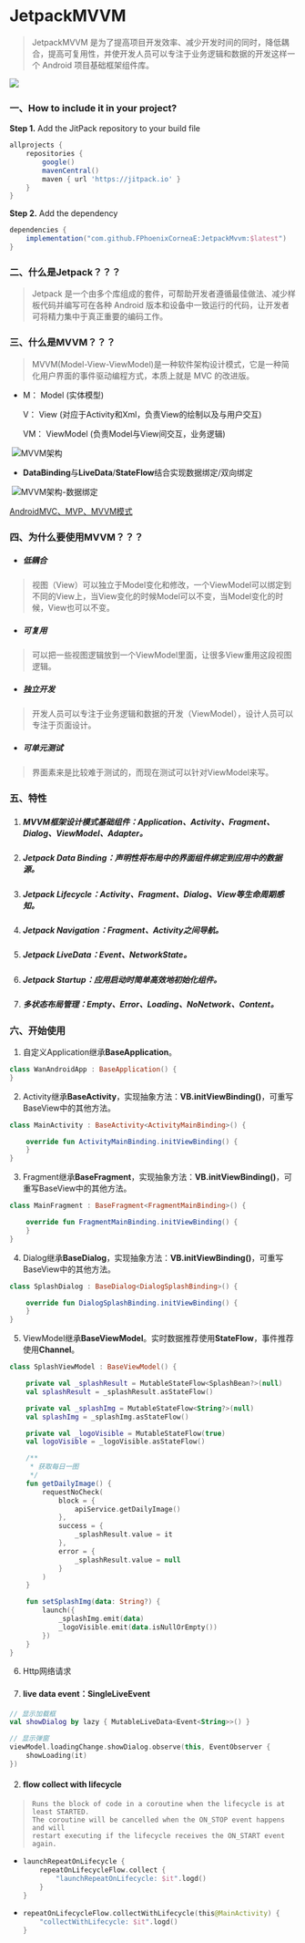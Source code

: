 # JetpackMVVM

> JetpackMVVM 是为了提高项目开发效率、减少开发时间的同时，降低耦合，提高可复用性，并使开发人员可以专注于业务逻辑和数据的开发这样一个 Android 项目基础框架组件库。



[![](https://jitpack.io/v/FPhoenixCorneaE/JetpackMvvm.svg)](https://jitpack.io/#FPhoenixCorneaE/JetpackMvvm)

### 一、How to include it in your project?

**Step 1.** Add the JitPack repository to your build file

```groovy
allprojects {
    repositories {
        google()
        mavenCentral()
        maven { url 'https://jitpack.io' }
    }
}
```

**Step 2.** Add the dependency

```groovy
dependencies {
    implementation("com.github.FPhoenixCorneaE:JetpackMvvm:$latest")
}
```

### 二、什么是Jetpack？？？

> Jetpack 是一个由多个库组成的套件，可帮助开发者遵循最佳做法、减少样板代码并编写可在各种 Android 版本和设备中一致运行的代码，让开发者可将精力集中于真正重要的编码工作。

### 三、什么是MVVM？？？

> MVVM(Model-View-ViewModel)是一种软件架构设计模式，它是一种简化用户界面的事件驱动编程方式，本质上就是 MVC 的改进版。

- M： Model (实体模型)

  V： View (对应于Activity和Xml，负责View的绘制以及与用户交互)

  VM： ViewModel (负责Model与View间交互，业务逻辑)

​        ![MVVM架构](https://github.com/FPhoenixCorneaE/JetpackMvvm/blob/main/images/pic_mvvm.png)

- **DataBinding**与**LiveData**/**StateFlow**结合实现数据绑定/双向绑定

​        ![MVVM架构-数据绑定](https://github.com/FPhoenixCorneaE/JetpackMvvm/blob/main/images/pic_mvvm_databinding.png)

[AndroidMVC、MVP、MVVM模式](https://github.com/FPhoenixCorneaE/SomeDevelopmentSkills/blob/master/AndroidMVC%E3%80%81MVP%E3%80%81MVVM%E6%A8%A1%E5%BC%8F.md)

### 四、为什么要使用MVVM？？？

- ##### 低耦合

> 视图（View）可以独立于Model变化和修改，一个ViewModel可以绑定到不同的View上，当View变化的时候Model可以不变，当Model变化的时候，View也可以不变。

- ##### 可复用

> 可以把一些视图逻辑放到一个ViewModel里面，让很多View重用这段视图逻辑。

- ##### 独立开发

> 开发人员可以专注于业务逻辑和数据的开发（ViewModel），设计人员可以专注于页面设计。

- ##### 可单元测试

> 界面素来是比较难于测试的，而现在测试可以针对ViewModel来写。

### 五、特性

1. ##### MVVM框架设计模式基础组件：Application、Activity、Fragment、Dialog、ViewModel、Adapter。

2. ##### Jetpack Data Binding：声明性将布局中的界面组件绑定到应用中的数据源。

3. ##### Jetpack Lifecycle：Activity、Fragment、Dialog、View等生命周期感知。

4. ##### Jetpack Navigation：Fragment、Activity之间导航。

5. ##### Jetpack LiveData：Event、NetworkState。

6. ##### Jetpack Startup：应用启动时简单高效地初始化组件。

7. ##### 多状态布局管理：Empty、Error、Loading、NoNetwork、Content。

### 六、开始使用

1. 自定义Application继承**BaseApplication**。

```kotlin
class WanAndroidApp : BaseApplication() {
}
```

2. Activity继承**BaseActivity<VB>**，实现抽象方法：**VB.initViewBinding()**，可重写BaseView<VB>中的其他方法。

```kotlin
class MainActivity : BaseActivity<ActivityMainBinding>() {

    override fun ActivityMainBinding.initViewBinding() {
    }
}
```

3. Fragment继承**BaseFragment<VB>**，实现抽象方法：**VB.initViewBinding()**，可重写BaseView<VB>中的其他方法。

```kotlin
class MainFragment : BaseFragment<FragmentMainBinding>() {

    override fun FragmentMainBinding.initViewBinding() {
    }
}
```

4. Dialog继承**BaseDialog<VB>**，实现抽象方法：**VB.initViewBinding()**，可重写BaseView<VB>中的其他方法。

```kotlin
class SplashDialog : BaseDialog<DialogSplashBinding>() {

    override fun DialogSplashBinding.initViewBinding() {
    }
}
```

5. ViewModel继承**BaseViewModel**。实时数据推荐使用**StateFlow**，事件推荐使用**Channel**。

```kotlin
class SplashViewModel : BaseViewModel() {

    private val _splashResult = MutableStateFlow<SplashBean?>(null)
    val splashResult = _splashResult.asStateFlow()

    private val _splashImg = MutableStateFlow<String?>(null)
    val splashImg = _splashImg.asStateFlow()

    private val _logoVisible = MutableStateFlow(true)
    val logoVisible = _logoVisible.asStateFlow()

    /**
     * 获取每日一图
     */
    fun getDailyImage() {
        requestNoCheck(
            block = {
                apiService.getDailyImage()
            },
            success = {
                _splashResult.value = it
            },
            error = {
                _splashResult.value = null
            }
        )
    }

    fun setSplashImg(data: String?) {
        launch({
            _splashImg.emit(data)
            _logoVisible.emit(data.isNullOrEmpty())
        })
    }
}
```

6. Http网络请求

1. #### live data event：SingleLiveEvent

```kotlin
// 显示加载框
val showDialog by lazy { MutableLiveData<Event<String>>() }
```

```kotlin
// 显示弹窗
viewModel.loadingChange.showDialog.observe(this, EventObserver {
    showLoading(it)
})
```

2. #### flow collect with lifecycle

> ```
> Runs the block of code in a coroutine when the lifecycle is at least STARTED.
> The coroutine will be cancelled when the ON_STOP event happens and will
> restart executing if the lifecycle receives the ON_START event again.
> ```

* ```kotlin
  launchRepeatOnLifecycle {
      repeatOnLifecycleFlow.collect {
          "launchRepeatOnLifecycle: $it".logd()
      }
  }
  ```

* ```kotlin
  repeatOnLifecycleFlow.collectWithLifecycle(this@MainActivity) {
      "collectWithLifecycle: $it".logd()
  }
  ```

